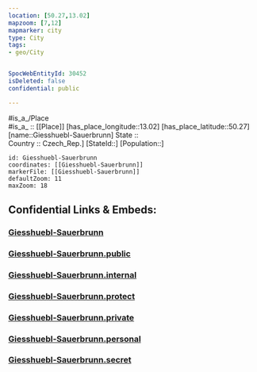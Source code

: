 ```yaml
---
location: [50.27,13.02] 
mapzoom: [7,12] 
mapmarker: city 
type: City
tags:
- geo/City


SpocWebEntityId: 30452
isDeleted: false
confidential: public

---
```

#is_a_/Place  
#is_a_ :: [[Place]] 
[has_place_longitude::13.02] 
[has_place_latitude::50.27] 
[name::Giesshuebl-Sauerbrunn] 
State ::  
Country :: Czech_Rep.] 
[StateId::] 
[Population::] 



```leaflet
id: Giesshuebl-Sauerbrunn
coordinates: [[Giesshuebl-Sauerbrunn]] 
markerFile: [[Giesshuebl-Sauerbrunn]] 
defaultZoom: 11 
maxZoom: 18
```


## Confidential Links & Embeds: 

### [Giesshuebl-Sauerbrunn](/_Standards/Earth/Continent/Europe/Europe~Central/Czech_Republic/regions~Czech_Republic/Karlovarský/City/Giesshuebl-Sauerbrunn.md) 

### [Giesshuebl-Sauerbrunn.public](/_public/Earth/Continent/Europe/Europe~Central/Czech_Republic/regions~Czech_Republic/Karlovarský/City/Giesshuebl-Sauerbrunn.public.md) 

### [Giesshuebl-Sauerbrunn.internal](/_internal/Earth/Continent/Europe/Europe~Central/Czech_Republic/regions~Czech_Republic/Karlovarský/City/Giesshuebl-Sauerbrunn.internal.md) 

### [Giesshuebl-Sauerbrunn.protect](/_protect/Earth/Continent/Europe/Europe~Central/Czech_Republic/regions~Czech_Republic/Karlovarský/City/Giesshuebl-Sauerbrunn.protect.md) 

### [Giesshuebl-Sauerbrunn.private](/_private/Earth/Continent/Europe/Europe~Central/Czech_Republic/regions~Czech_Republic/Karlovarský/City/Giesshuebl-Sauerbrunn.private.md) 

### [Giesshuebl-Sauerbrunn.personal](/_personal/Earth/Continent/Europe/Europe~Central/Czech_Republic/regions~Czech_Republic/Karlovarský/City/Giesshuebl-Sauerbrunn.personal.md) 

### [Giesshuebl-Sauerbrunn.secret](/_secret/Earth/Continent/Europe/Europe~Central/Czech_Republic/regions~Czech_Republic/Karlovarský/City/Giesshuebl-Sauerbrunn.secret.md)

